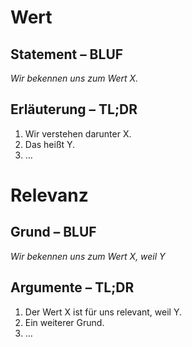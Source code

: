 # Wert
## Statement – BLUF
*Wir bekennen uns zum Wert X.*

## Erläuterung – TL;DR
1. Wir verstehen darunter X.
2. Das heißt Y.
3. …

# Relevanz
## Grund – BLUF
*Wir bekennen uns zum Wert X, weil Y*

## Argumente – TL;DR
1. Der Wert X ist für uns relevant, weil Y.
2. Ein weiterer Grund.
3. …
